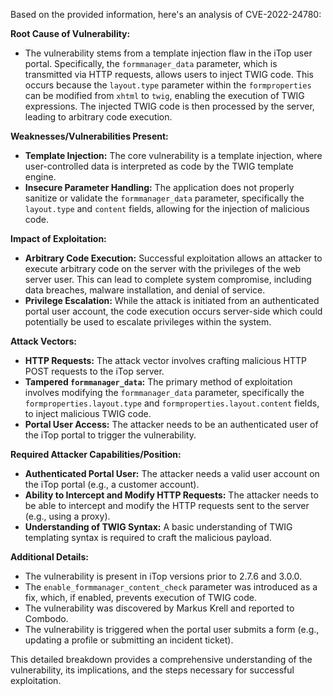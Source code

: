 Based on the provided information, here's an analysis of CVE-2022-24780:

**Root Cause of Vulnerability:**

*   The vulnerability stems from a template injection flaw in the iTop user portal. Specifically, the `formmanager_data` parameter, which is transmitted via HTTP requests, allows users to inject TWIG code. This occurs because the `layout.type` parameter within the `formproperties` can be modified from `xhtml` to `twig`, enabling the execution of TWIG expressions. The injected TWIG code is then processed by the server, leading to arbitrary code execution.

**Weaknesses/Vulnerabilities Present:**

*   **Template Injection:** The core vulnerability is a template injection, where user-controlled data is interpreted as code by the TWIG template engine.
*   **Insecure Parameter Handling:** The application does not properly sanitize or validate the `formmanager_data` parameter, specifically the `layout.type` and `content` fields, allowing for the injection of malicious code.

**Impact of Exploitation:**

*   **Arbitrary Code Execution:** Successful exploitation allows an attacker to execute arbitrary code on the server with the privileges of the web server user. This can lead to complete system compromise, including data breaches, malware installation, and denial of service.
*   **Privilege Escalation:** While the attack is initiated from an authenticated portal user account, the code execution occurs server-side which could potentially be used to escalate privileges within the system.

**Attack Vectors:**

*   **HTTP Requests:** The attack vector involves crafting malicious HTTP POST requests to the iTop server.
*   **Tampered `formmanager_data`:** The primary method of exploitation involves modifying the `formmanager_data` parameter, specifically the `formproperties.layout.type` and `formproperties.layout.content` fields, to inject malicious TWIG code.
*   **Portal User Access:** The attacker needs to be an authenticated user of the iTop portal to trigger the vulnerability.

**Required Attacker Capabilities/Position:**

*   **Authenticated Portal User:** The attacker needs a valid user account on the iTop portal (e.g., a customer account).
*   **Ability to Intercept and Modify HTTP Requests:** The attacker needs to be able to intercept and modify the HTTP requests sent to the server (e.g., using a proxy).
*   **Understanding of TWIG Syntax:** A basic understanding of TWIG templating syntax is required to craft the malicious payload.

**Additional Details:**

*   The vulnerability is present in iTop versions prior to 2.7.6 and 3.0.0.
*   The `enable_formmanager_content_check` parameter was introduced as a fix, which, if enabled, prevents execution of TWIG code.
*   The vulnerability was discovered by Markus Krell and reported to Combodo.
*   The vulnerability is triggered when the portal user submits a form (e.g., updating a profile or submitting an incident ticket).

This detailed breakdown provides a comprehensive understanding of the vulnerability, its implications, and the steps necessary for successful exploitation.